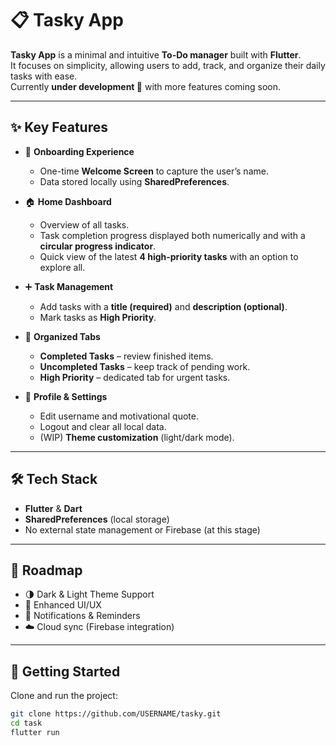 # 📋 Tasky App

**Tasky App** is a minimal and intuitive **To-Do manager** built with **Flutter**.  
It focuses on simplicity, allowing users to add, track, and organize their daily tasks with ease.  
Currently **under development 🚀** with more features coming soon.

---

## ✨ Key Features

- 🎉 **Onboarding Experience**
  - One-time **Welcome Screen** to capture the user’s name.
  - Data stored locally using **SharedPreferences**.

- 🏠 **Home Dashboard**
  - Overview of all tasks.
  - Task completion progress displayed both numerically and with a **circular progress indicator**.
  - Quick view of the latest **4 high-priority tasks** with an option to explore all.

- ➕ **Task Management**
  - Add tasks with a **title (required)** and **description (optional)**.
  - Mark tasks as **High Priority**.

- 📑 **Organized Tabs**
  - **Completed Tasks** – review finished items.
  - **Uncompleted Tasks** – keep track of pending work.
  - **High Priority** – dedicated tab for urgent tasks.

- 👤 **Profile & Settings**
  - Edit username and motivational quote.
  - Logout and clear all local data.
  - (WIP) **Theme customization** (light/dark mode).

---

## 🛠️ Tech Stack
- **Flutter** & **Dart**
- **SharedPreferences** (local storage)
- No external state management or Firebase (at this stage)

---

## 🚧 Roadmap
- 🌗 Dark & Light Theme Support  
- 🎨 Enhanced UI/UX  
- 🔔 Notifications & Reminders  
- ☁️ Cloud sync (Firebase integration)  

---
## 🚀 Getting Started

Clone and run the project:

```bash
git clone https://github.com/USERNAME/tasky.git
cd task
flutter run